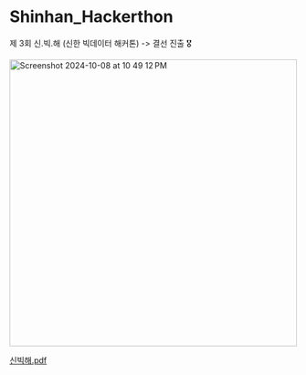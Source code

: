 # Shinhan_Hackerthon
제 3회 신.빅.해 (신한 빅데이터 해커톤) -> 결선 진출 🎖️

<img width="503" alt="Screenshot 2024-10-08 at 10 49 12 PM" src="https://github.com/user-attachments/assets/cfea4791-2dc2-4590-af8f-1af033cd9877" />

[신빅해.pdf](https://github.com/user-attachments/files/19223845/default.pdf)
